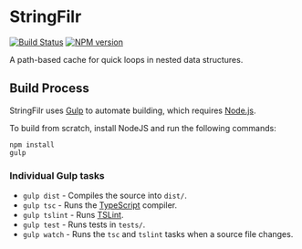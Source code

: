 # StringFilr
[![Build Status](https://travis-ci.org/FullScreenShenanigans/StringFilr.svg?branch=master)](https://travis-ci.org/FullScreenShenanigans/StringFilr)
[![NPM version](https://badge.fury.io/js/stringfilr.svg)](http://badge.fury.io/js/stringfilr)

A path-based cache for quick loops in nested data structures.


## Build Process

StringFilr uses [Gulp](http://gulpjs.com/) to automate building, which requires [Node.js](http://node.js.org).

To build from scratch, install NodeJS and run the following commands:

```
npm install
gulp
```

### Individual Gulp tasks

* `gulp dist` - Compiles the source into `dist/`. 
* `gulp tsc` - Runs the [TypeScript](https://typescriptlang.org/) compiler.
* `gulp tslint` - Runs [TSLint](https://github.com/palantir/tslint).
* `gulp test` - Runs tests in `tests/`. 
* `gulp watch` - Runs the `tsc` and `tslint` tasks when a source file changes.
